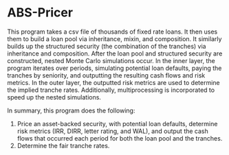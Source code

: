 # ABS-Pricer

This program takes a csv file of thousands of fixed rate loans. It then uses them to build a loan pool via inheritance, mixin, and composition. It similarly builds up the structured security (the combination of the tranches) via inheritance and composition. After the loan pool and structured security are constructed, nested Monte Carlo simulations occur. In the inner layer, the program iterates over periods, simulating potential loan defaults, paying the tranches by seniority, and outputting the resulting cash flows and risk metrics. In the outer layer, the outputted risk metrics are used to determine the implied tranche rates. Additionally, multiprocessing is incorporated to speed up the nested simulations.

In summary, this program does the following:
1) Price an asset-backed security, with potential loan defaults, determine risk metrics (IRR, DIRR, letter rating, and WAL), and output the cash flows that occurred each period for both the loan pool and the tranches.
2) Determine the fair tranche rates.
